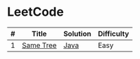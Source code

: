 LeetCode
========

| # | Title | Solution | Difficulty |
|---| ----- | -------- | ---------- |
|1|[Same Tree](https://leetcode.com/problems/same-tree)|[Java](./src/com/leetcode/trees/problem_100/Solution.java)|Easy|
